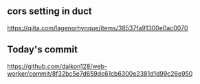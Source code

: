 ## cors setting in duct
https://qiita.com/lagenorhynque/items/38537fa91300e0ac0070

## Today's commit
https://github.com/daikon128/web-worker/commit/8f32bc5e7d659dc61cb6300e2381d1d99c26e950
